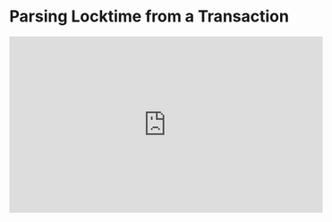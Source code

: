 # Parsing Locktime from a Transaction

<iframe width="560" height="315" src="https://www.youtube.com/embed/8s7cVhTdYow?rel=0" frameborder="0" allow="autoplay; encrypted-media" allowfullscreen></iframe>
